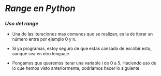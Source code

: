 # **_Range en Python_**

### **_Uso del range_**

- Una de las iteraciones mas comunes que se realizan, es la de iterar un número entre por ejemplo 0 y n.
  
- Si ya programas, estoy seguro de que estas cansado de escribir esto, aunque sea en otro lenguaje.
- Pongamos que queremos iterar una variable i de 0 a 5. Haciendo uso de lo que hemos visto anteriormente, podríamos hacer lo siguiente.
